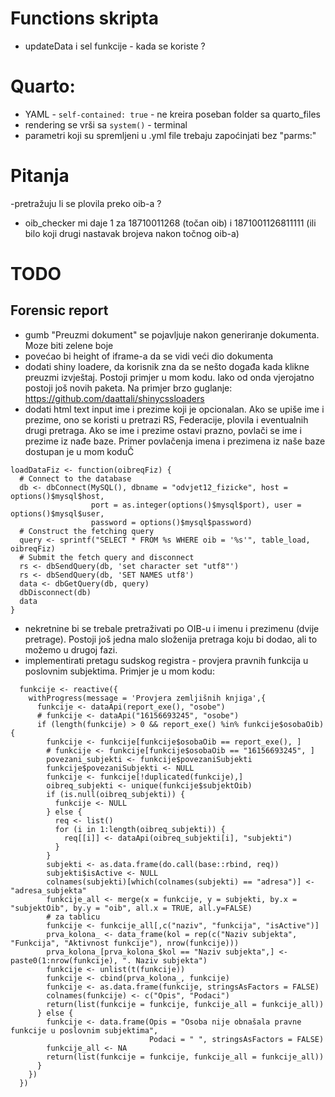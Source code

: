 # Functions skripta

-   updateData i sel funkcije - kada se koriste ?

# Quarto:

-   YAML - `self-contained: true` - ne kreira poseban folder sa quarto_files
-   rendering se vrši sa `system()` - terminal
-   parametri koji su spremljeni u .yml file trebaju zapoćinjati bez "parms:"

# Pitanja

-pretražuju li se plovila preko oib-a ?
-   oib_checker mi daje 1 za 18710011268 (točan oib) i 1871001126811111 (ili bilo koji drugi nastavak brojeva nakon točnog oib-a)

# TODO

## Forensic report

- gumb "Preuzmi dokument" se pojavljuje nakon generiranje dokumenta. Moze biti zelene boje
- povećao bi height of iframe-a da se vidi veći dio dokumenta
- dodati  shiny loadere, da korisnik zna da se nešto događa kada klikne preuzmi izvještaj. Postoji primjer u mom kodu. Iako od onda vjerojatno postoji još novih paketa. Na primjer brzo guglanje: https://github.com/daattali/shinycssloaders
- dodati html text input ime i prezime koji je opcionalan. Ako se upiše ime i prezime, ono se koristi u pretrazi RS, Federacije, plovila i eventualnih drugi pretraga. Ako se ime i prezime ostavi prazno, povlači se ime i prezime iz nađe baze. Primer povlačenja imena i prezimena iz naše baze dostupan je u mom koduČ

```
loadDataFiz <- function(oibreqFiz) {
  # Connect to the database
  db <- dbConnect(MySQL(), dbname = "odvjet12_fizicke", host = options()$mysql$host, 
                  port = as.integer(options()$mysql$port), user = options()$mysql$user, 
                  password = options()$mysql$password)
  # Construct the fetching query
  query <- sprintf("SELECT * FROM %s WHERE oib = '%s'", table_load, oibreqFiz)
  # Submit the fetch query and disconnect
  rs <- dbSendQuery(db, 'set character set "utf8"')
  rs <- dbSendQuery(db, 'SET NAMES utf8')
  data <- dbGetQuery(db, query)
  dbDisconnect(db)
  data
}

```

- nekretnine bi se trebale pretraživati po OIB-u i imenu i prezimenu (dvije pretrage). Postoji još jedna malo složenija pretraga koju bi dodao, ali to možemo u drugoj fazi.
- implementirati pretagu sudskog registra - provjera pravnih funkcija u poslovnim subjektima. Primjer je u mom kodu:

```
  funkcije <- reactive({
    withProgress(message = 'Provjera zemljišnih knjiga',{
      funkcije <- dataApi(report_exe(), "osobe")
      # funkcije <- dataApi("16156693245", "osobe")
      if (length(funkcije) > 0 && report_exe() %in% funkcije$osobaOib) {
        funkcije <- funkcije[funkcije$osobaOib == report_exe(), ]
        # funkcije <- funkcije[funkcije$osobaOib == "16156693245", ]
        povezani_subjekti <- funkcije$povezaniSubjekti
        funkcije$povezaniSubjekti <- NULL
        funkcije <- funkcije[!duplicated(funkcije),]
        oibreq_subjekti <- unique(funkcije$subjektOib)
        if (is.null(oibreq_subjekti)) {
          funkcije <- NULL
        } else {
          req <- list()
          for (i in 1:length(oibreq_subjekti)) {
            req[[i]] <- dataApi(oibreq_subjekti[i], "subjekti")
          }
        }
        subjekti <- as.data.frame(do.call(base::rbind, req))
        subjekti$isActive <- NULL
        colnames(subjekti)[which(colnames(subjekti) == "adresa")] <- "adresa_subjekta"
        funkcije_all <- merge(x = funkcije, y = subjekti, by.x = "subjektOib", by.y = "oib", all.x = TRUE, all.y=FALSE)
        # za tablicu
        funkcije <- funkcije_all[,c("naziv", "funkcija", "isActive")]
        prva_kolona_ <- data_frame(kol = rep(c("Naziv subjekta", "Funkcija", "Aktivnost funkcije"), nrow(funkcije)))
        prva_kolona_[prva_kolona_$kol == "Naziv subjekta",] <- paste0(1:nrow(funkcije), ". Naziv subjekta")
        funkcije <- unlist(t(funkcije))
        funkcije <- cbind(prva_kolona_, funkcije)
        funkcije <- as.data.frame(funkcije, stringsAsFactors = FALSE)
        colnames(funkcije) <- c("Opis", "Podaci")
        return(list(funkcije = funkcije, funkcije_all = funkcije_all))
      } else {
        funkcije <- data.frame(Opis = "Osoba nije obnašala pravne funkcije u poslovnim subjektima", 
                               Podaci = " ", stringsAsFactors = FALSE)
        funkcije_all <- NA
        return(list(funkcije = funkcije, funkcije_all = funkcije_all))
      }
    })
  })
```
